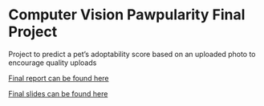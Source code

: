 # Computer Vision Pawpularity Final Project

Project to predict a pet’s adoptability score based on an uploaded photo to encourage quality uploads

[Final report can be found here](https://github.com/chandnishah217/computer_vision_pet_adoption/blob/main/final_submission_notebook.ipynb)

[Final slides can be found here](https://github.com/chandnishah217/computer_vision_pet_adoption/blob/main/final_submission_notebook.ipynb)
